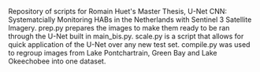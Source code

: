 Repository of scripts for Romain Huet's Master Thesis, U-Net CNN: Systematcially Monitoring HABs in the Netherlands with Sentinel 3 Satellite Imagery. 
prep.py prepares the images to make them ready to be ran through the U-Net built in main_bis.py. 
scale.py is a script that allows for quick application of the U-Net over any new test set.
compile.py was used to regroup images from Lake Pontchartrain, Green Bay and Lake Okeechobee into one dataset. 
